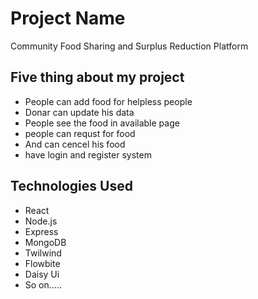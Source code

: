 
# Project Name

Community Food Sharing and Surplus
Reduction Platform

## Five thing about my project

- People can add food for helpless people
- Donar can update his data 
- People see the food in available page
- people can requst for food
- And can cencel his food 
- have login and register system


## Technologies Used

- React
- Node.js
- Express
- MongoDB
- Twilwind
- Flowbite
- Daisy Ui
- So on.....





